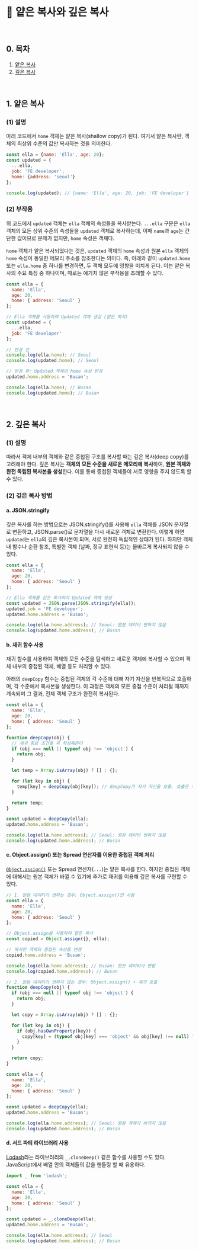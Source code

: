 # 📒 얕은 복사와 깊은 복사

<br/>

## 0. 목차

1. [얕은 복사](#1-얕은-복사)
2. [깊은 복사](#2-깊은-복사)

<br/>

## 1. 얕은 복사

### (1) 설명

아래 코드에서 `home` 객체는 얕은 복사(shallow copy)가 된다. 여기서 얕은 복사란, 객체의 최상위 수준의 값만 복사하는 것을 의미한다.

```javascript
const ella = {name: 'Ella', age: 20};
const updated = {
  ...ella,
  job: 'FE developer',
  home: {address: 'seoul'}
};

console.log(updated); // {name: 'Ella', age: 20, job: 'FE developer'}
```

### (2) 부작용

위 코드에서 `updated` 객체는 `ella` 객체의 속성들을 복사받는다. `...ella` 구문은 `ella` 객체의 모든 상위 수준의 속성들을 `updated` 객체로 복사하는데, 이때 `name`과 `age`는 간단한 값이므로 문제가 없지만, `home` 속성은 객체다.

`home` 객체가 얕은 복사되었다는 것은, `updated` 객체의 `home` 속성과 원본 `ella` 객체의 `home` 속성이 동일한 메모리 주소를 참조한다는 의미다. 즉, 아래와 같이 `updated.home` 또는 `ella.home` 중 하나를 변경하면, 두 객체 모두에 영향을 미치게 된다. 이는 얕은 복사의 주요 특징 중 하나이며, 때로는 예기치 않은 부작용을 초래할 수 있다.

```javascript
const ella = {
  name: 'Ella',
  age: 20,
  home: { address: 'Seoul' }
};

// Ella 객체를 사용하여 Updated 객체 생성 (얕은 복사)
const updated = {
  ...ella,
  job: 'FE developer'
};

// 변경 전
console.log(ella.home); // Seoul
console.log(updated.home); // Seoul

// 변경 후: Updated 객체의 home 속성 변경
updated.home.address = 'Busan';

console.log(ella.home); // Busan
console.log(updated.home); // Busan
```

<br/>

## 2. 깊은 복사

### (1) 설명

따라서 객체 내부의 객체와 같은 중첩된 구조를 복사할 때는 깊은 복사(deep copy)를 고려해야 한다. 깊은 복사는 **객체의 모든 수준을 새로운 메모리에 복사**하여, **원본 객체와 완전 독립된 복사본을 생성**한다. 이를 통해 중첩된 객체들이 서로 영향을 주지 않도록 할 수 있다.

### (2) 깊은 복사 방법

#### a. JSON.stringify

깊은 복사를 하는 방법으로는 JSON.stringify()를 사용해 `ella` 객체를 JSON 문자열로 변환하고, JSON.parse()로 문자열을 다시 새로운 객체로 변환한다. 이렇게 하면 `updated`는 `ella`의 깊은 복사본이 되며, 서로 완전히 독립적인 상태가 된다. 하지만 객체 내 함수나 순환 참조, 특별한 객체 (날짜, 정규 표현식 등)는 올바르게 복사되지 않을 수 있다.

```javascript
const ella = {
  name: 'Ella',
  age: 20,
  home: { address: 'Seoul' }
};

// Ella 객체를 깊은 복사하여 Updated 객체 생성
const updated = JSON.parse(JSON.stringify(ella));
updated.job = 'FE developer';
updated.home.address = 'Busan';

console.log(ella.home.address); // Seoul: 원본 데이터 변하지 않음
console.log(updated.home.address); // Busan
```

#### b. 재귀 함수 사용

재귀 함수를 사용하여 객체의 모든 수준을 탐색하고 새로운 객체에 복사할 수 있으며 객체 내부의 중첩된 객체, 배열 등도 처리할 수 있다.

아래의 `deepCopy` 함수는 중첩된 객체의 각 수준에 대해 자기 자신을 반복적으로 호출하며, 각 수준에서 복사본을 생성한다. 이 과정은 객체의 모든 중첩 수준이 처리될 때까지 계속되며 그 결과, 전체 객체 구조가 완전히 복사된다.

```javascript
const ella = {
  name: 'Ella',
  age: 20,
  home: { address: 'Seoul' }
};

function deepCopy(obj) {
  // 재귀 종료 조건을 꼭 작성해준다
  if (obj === null || typeof obj !== 'object') {
    return obj;
  }

  let temp = Array.isArray(obj) ? [] : {};

  for (let key in obj) {
    temp[key] = deepCopy(obj[key]); // deepCopy가 자기 자신을 호출, 호출은 객체의 중첩된 속성에 대해 수행되며 각 중첩된 객체 또는 배열도 복사
  }

  return temp;
}

const updated = deepCopy(ella);
updated.home.address = 'Busan';

console.log(ella.home.address); // Seoul: 원본 데이터 변하지 않음
console.log(updated.home.address); // Busan
```
#### c. Object.assign() 또는 Spread 연산자를 이용한 중첩된 객체 처리

[`Object.assign()`](https://developer.mozilla.org/ko/docs/Web/JavaScript/Reference/Global_Objects/Object/assign) 또는 Spread 연산자(`...`)는 얕은 복사를 한다. 하지만 중첩된 객체에 대해서는 원본 객체가 바뀔 수 있기에 추가로 재귀를 이용해 깊은 복사를 구현할 수 있다.

```javascript
// 1. 원본 데이터가 변하는 경우: Object.assign()만 사용
const ella = {
  name: 'Ella',
  age: 20,
  home: { address: 'Seoul' }
};

// Object.assign을 사용하여 얕은 복사
const copied = Object.assign({}, ella);

// 복사된 객체의 중첩된 속성을 변경
copied.home.address = 'Busan';

console.log(ella.home.address); // Busan: 원본 데이터가 변함
console.log(copied.home.address); // Busan

```

```javascript
// 2. 원본 데이터가 변하지 않는 경우: Object.assign() + 재귀 호출
function deepCopy(obj) {
  if (obj === null || typeof obj !== 'object') {
    return obj;
  }

  let copy = Array.isArray(obj) ? [] : {};

  for (let key in obj) {
    if (obj.hasOwnProperty(key)) {
      copy[key] = (typeof obj[key] === 'object' && obj[key] !== null) ? deepCopy(obj[key]) : obj[key]; // deepCopy 재귀 호출
    }
  }

  return copy;
}

const ella = {
  name: 'Ella',
  age: 20,
  home: { address: 'Seoul' }
};

const updated = deepCopy(ella);
updated.home.address = 'Busan';

console.log(ella.home.address); // Seoul: 원본 객체가 바뀌지 않음
console.log(updated.home.address); // Busan
```

#### d. 서드 파티 라이브러리 사용

[Lodash](https://despiteallthat.tistory.com/167)라는 라이브러리의 `_.cloneDeep()` 같은 함수를 사용할 수도 있다. JavaScript에서 배열 안의 객체들의 값을 핸들링 할 때 유용하다.

```javascript
import _ from 'lodash';

const ella = {
  name: 'Ella',
  age: 20,
  home: { address: 'Seoul' }
};

const updated = _.cloneDeep(ella);
updated.home.address = 'Busan';

console.log(ella.home.address); // Seoul
console.log(updated.home.address); // Busan
```
